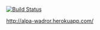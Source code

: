 [![Build Status](https://travis-ci.org/AlePaa/wadror.png?branch=master)](https://travis-ci.org/AlePaa/wadror)

http://alpa-wadror.herokuapp.com/
